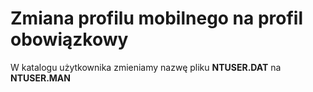 # Zmiana profilu mobilnego na profil obowiązkowy
W katalogu użytkownika zmieniamy nazwę pliku **NTUSER.DAT** na **NTUSER.MAN**